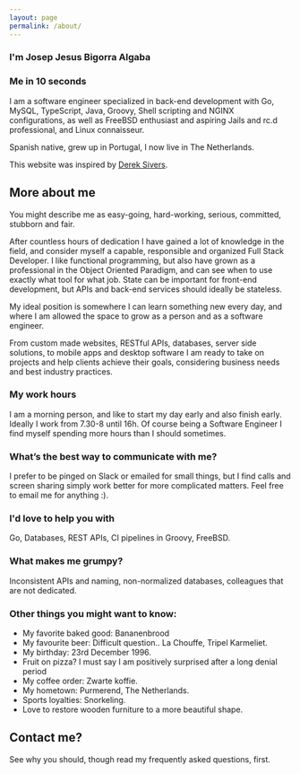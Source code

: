 ```yaml
---
layout: page
permalink: /about/
---
```



### I'm Josep Jesus Bigorra Algaba

### Me in 10 seconds

I am a software engineer specialized in back-end development with Go, MySQL, TypeScript, Java, Groovy, Shell scripting and NGINX configurations, as well as FreeBSD enthusiast and aspiring Jails and rc.d professional, and Linux connaisseur.

Spanish native, grew up in Portugal, I now live in The Netherlands.


<!-- What am I doing now? See my ["now"](/now/) page. -->
This website was inspired by [Derek Sivers](https://sive.rs/).

## More about me

You might describe me as easy-going, hard-working, serious, committed, stubborn and fair.

After countless hours of dedication I have gained a lot of knowledge in the field, and consider myself a capable, responsible and organized Full Stack Developer. I like functional programming, but also have grown as a professional in the Object Oriented Paradigm, and can see when to use exactly what tool for what job. State can be important for front-end development, but APIs and back-end services should ideally be stateless.

My ideal position is somewhere I can learn something new every day, and where I am allowed the space to grow as a person and as a software engineer.

From custom made websites, RESTful APIs, databases, server side solutions, to mobile apps and desktop software I am ready to take on projects and help clients achieve their goals, considering business needs and best industry practices.

### My work hours
I am a morning person, and like to start my day early and also finish early. Ideally I work from 7.30-8 until 16h. Of course being a Software Engineer I find myself spending more hours than I should sometimes.

### What’s the best way to communicate with me?
I prefer to be pinged on Slack or emailed for small things, but I find calls and screen sharing simply work better for more complicated matters. Feel free to email me for anything :).

### I'd love to help you with
Go, Databases, REST APIs, CI pipelines in Groovy, FreeBSD.

### What makes me grumpy?
Inconsistent APIs and naming, non-normalized databases, colleagues that are not dedicated.

### Other things you might want to know:

* My favorite baked good: Bananenbrood
* My favourite beer: Difficult question.. La Chouffe, Tripel Karmeliet.
* My birthday: 23rd December 1996.
* Fruit on pizza? I must say I am positively surprised after a long denial period
* My coffee order: Zwarte koffie.
* My hometown: Purmerend, The Netherlands.
* Sports loyalties: Snorkeling.
* Love to restore wooden furniture to a more beautiful shape.



## Contact me?
See why you should, though read my frequently asked questions, first.
